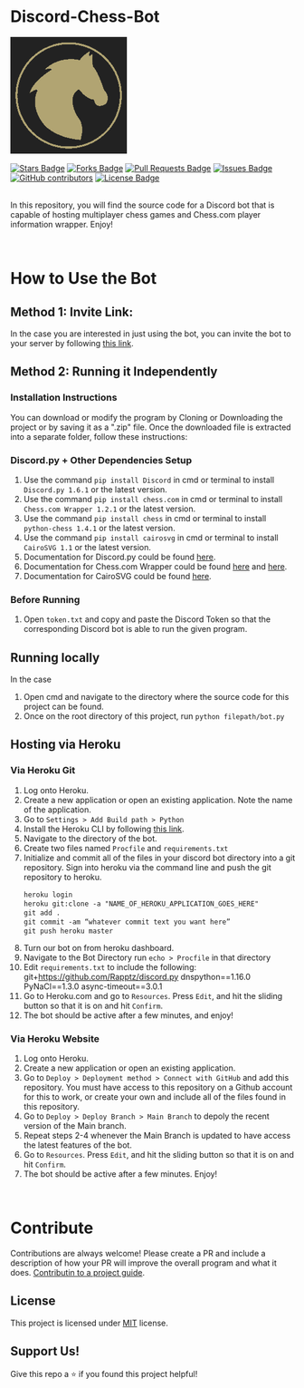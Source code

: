# Discord-Chess-Bot
![Chess-Bot Logo](/assets/img/chess.png)
<div align="left">
<a href="https://github.com/Kaweees/Discord-Chess-Bot/stargazers"><img src="https://img.shields.io/github/stars/Kaweees/Discord-Chess-Bot" alt="Stars Badge"/></a>
<a href="https://github.com/Kaweees/Discord-Chess-Bot/members"><img src="https://img.shields.io/github/forks/Kaweees/Discord-Chess-Bot" alt="Forks Badge"/></a>
<a href="https://github.com/elangosundar/Kaweees/Discord-Chess-Bot/pulls"><img src="https://img.shields.io/github/issues-pr/Kaweees/Discord-Chess-Bot" alt="Pull Requests Badge"/></a>
<a href="https://github.com/elangosundar/Kaweees/Discord-Chess-Bot"><img src="https://img.shields.io/github/issues/Kaweees/Discord-Chess-Bot" alt="Issues Badge"/></a>
<a href="https://github.com/Kaweees/Discord-Chess-Bot"><img alt="GitHub contributors" src="https://img.shields.io/github/contributors/Kaweees/Discord-Chess-Bot?color=2b9348"></a>
<a href="https://github.com/Kaweees/Discord-Chess-Bot/blob/master/LICENSE"><img src="https://img.shields.io/github/license/Kaweees/Discord-Chess-Bot?color=2b9348" alt="License Badge"/></a>
</div>

<br>

In this repository, you will find the source code for a Discord bot that is capable of hosting multiplayer chess games and Chess.com player information wrapper. Enjoy!

<br>

# How to Use the Bot
## Method 1: Invite Link:
In the case you are interested in just using the bot, you can invite the bot to your server by following [this link](https://discord.com/oauth2/authorize?client_id=721521983518670959&permissions=8&scope=bot).

## Method 2: Running it Independently
### Installation Instructions
You can download or modify the program by Cloning or Downloading the project or by saving it as a ".zip" file.
Once the downloaded file is extracted into a separate folder, follow these instructions:

### Discord.py + Other Dependencies Setup
1. Use the command `pip install Discord` in cmd or terminal to install `Discord.py 1.6.1` or the latest version.
2. Use the command `pip install chess.com` in cmd or terminal to install `Chess.com Wrapper 1.2.1` or the latest version.
3. Use the command `pip install chess` in cmd or terminal to install `python-chess 1.4.1` or the latest version.
4. Use the command `pip install cairosvg` in cmd or terminal to install `CairoSVG 1.1` or the latest version.
5. Documentation for Discord.py could be found [here](https://discordpy.readthedocs.io/en/latest/index.html).
6. Documentation for Chess.com Wrapper could be found [here](https://chesscom.readthedocs.io/en/latest/) and [here](https://www.chess.com/news/view/published-data-api).
7. Documentation for CairoSVG could be found [here](https://cairosvg.org/documentation/).

### Before Running
1. Open `token.txt` and copy and paste the Discord Token so that the corresponding Discord bot is able to run the given program.

## Running locally
In the case 
1. Open cmd and navigate to the directory where the source code for this project can be found.
2. Once on the root directory of this project, run `python filepath/bot.py`

## Hosting via Heroku
### Via Heroku Git
1. Log onto Heroku.
2. Create a new application or open an existing application. Note the name of the application.
3. Go to `Settings > Add Build path > Python`
4. Install the Heroku CLI by following [this link](https://devcenter.heroku.com/articles/heroku-cli).
5. Navigate to the directory of the bot.
6. Create two files named `Procfile` and `requirements.txt`
7. Initialize and commit all of the files in your discord bot directory into a git repository. Sign into heroku via the command line and push the git repository to heroku.
    ```git
    heroku login
    heroku git:clone -a "NAME_OF_HEROKU_APPLICATION_GOES_HERE"
    git add .
    git commit -am “whatever commit text you want here”
    git push heroku master
    ```
8. Turn our bot on from heroku dashboard.
9. Navigate to the Bot Directory run `echo > Procfile` in that directory
10. Edit `requirements.txt` to include the following:
git+https://github.com/Rapptz/discord.py
dnspython==1.16.0
PyNaCl==1.3.0
async-timeout==3.0.1
11. Go to Heroku.com and go to `Resources`. Press `Edit`, and hit the sliding button so that it is on and hit `Confirm`.
12. The bot should be active after a few minutes, and enjoy!

### Via Heroku Website
1. Log onto Heroku.
2. Create a new application or open an existing application.
3. Go to `Deploy > Deployment method > Connect with GitHub` and add this repository. You must have access to this repository on a Github account for this to work, or create your own and include all of the files found in this repository.
4. Go to `Deploy > Deploy Branch > Main Branch` to depoly the recent version of the Main branch.
5. Repeat steps 2-4 whenever the Main Branch is updated to have access the latest features of the bot.
6. Go to `Resources`. Press `Edit`, and hit the sliding button so that it is on and hit `Confirm`.
7. The bot should be active after a few minutes. Enjoy!

<br>

# Contribute
Contributions are always welcome! Please create a PR and include a description of how your PR will improve the overall program and what it does. [Contributin to a project guide](https://github.com/firstcontributions/first-contributions).

## License
This project is licensed under [MIT](https://opensource.org/licenses/MIT) license.

## Support Us!
Give this repo a ⭐️ if you found this project helpful!
